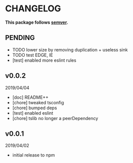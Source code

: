 # CHANGELOG
**This package follows [semver](https://semver.org/).**

## PENDING
* TODO lower size by removing duplication + useless sink
* TODO test EDGE, IE
* [test] enabled more eslint rules

## v0.0.2
2019/04/04
* [doc] README++
* [chore] tweaked tsconfig
* [chore] bumped deps
* [test] enabled eslint
* [chore] tslib no longer a peerDependency

## v0.0.1
2019/04/02
* initial release to npm
